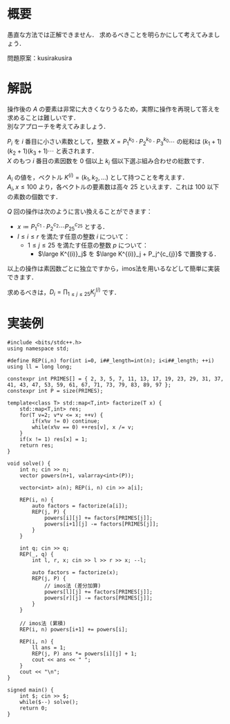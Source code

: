 # 概要
愚直な方法では正解できません．
求めるべきことを明らかにして考えてみましょう．

問題原案：kusirakusira

# 解説
操作後の $A$ の要素は非常に大きくなりうるため，実際に操作を再現して答えを求めることは難しいです．  
別なアプローチを考えてみましょう．  

$P_i$ を $i$ 番目に小さい素数として，整数 $X = P_1^{k_0} \cdot P_2^{k_0} \cdot P_3^{k_0} \cdots$ の総和は $(k_1 + 1) (k_2 + 1) (k_3 + 1) \cdots$ と表されます．  
$X$ のもつ $i$ 番目の素因数を $0$ 個以上 $k_i$ 個以下選ぶ組み合わせの総数です．

$A_i$ の値を，ベクトル $K^{(i)} = (k_1, k_2, \ldots)$ として持つことを考えます．  
$A_i, x \leq 100$ より，各ベクトルの要素数は高々 $25$ といえます．これは $100$ 以下の素数の個数です．  

$Q$ 回の操作は次のように言い換えることができます：
- $x \coloneqq P_1^{c_1} \cdot P_2^{c_2} \cdots P_{25}^{c_{25}}$ とする．
- $l \leq i \leq r$ を満たす任意の整数 $i$ について：
    - $1 \leq j \leq 25$ を満たす任意の整数 $p$ について：
        - $\large K^{(i)}_j$ を $\large K^{(i)}_j + P_j^{c_{j}}$ で置換する．

以上の操作は素因数ごとに独立ですから，imos法を用いるなどして簡単に実装できます．  

求めるべきは，$\displaystyle D_i = \prod_{1 \leq j \leq 25} K^{(i)}_j$ 
です．

# 実装例
```cpp:C++
#include <bits/stdc++.h>
using namespace std;

#define REP(i,n) for(int i=0, i##_length=int(n); i<i##_length; ++i)
using ll = long long;

constexpr int PRIMES[] = { 2, 3, 5, 7, 11, 13, 17, 19, 23, 29, 31, 37, 41, 43, 47, 53, 59, 61, 67, 71, 73, 79, 83, 89, 97 };
constexpr int P = size(PRIMES);

template<class T> std::map<T,int> factorize(T x) {
    std::map<T,int> res;
    for(T v=2; v*v <= x; ++v) {
        if(x%v != 0) continue;
        while(x%v == 0) ++res[v], x /= v;
    }
    if(x != 1) res[x] = 1;
    return res;
}

void solve() {
    int n; cin >> n;
    vector powers(n+1, valarray<int>(P));

    vector<int> a(n); REP(i, n) cin >> a[i];

    REP(i, n) {
        auto factors = factorize(a[i]);
        REP(j, P) {
            powers[i][j] += factors[PRIMES[j]];
            powers[i+1][j] -= factors[PRIMES[j]];
        }
    }

    int q; cin >> q;
    REP(_, q) {
        int l, r, x; cin >> l >> r >> x; --l;

        auto factors = factorize(x);
        REP(j, P) {
            // imos法 (差分加算)
            powers[l][j] += factors[PRIMES[j]];
            powers[r][j] -= factors[PRIMES[j]];
        }
    }

    // imos法 (累積)
    REP(i, n) powers[i+1] += powers[i];

    REP(i, n) {
        ll ans = 1;
        REP(j, P) ans *= powers[i][j] + 1;
        cout << ans << " ";
    }
    cout << "\n";
}

signed main() {
    int $; cin >> $;
    while($--) solve();
    return 0;
}
```
